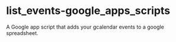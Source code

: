 list_events-google_apps_scripts
================================

A Google app script that adds your gcalendar events to a google spreadsheet.